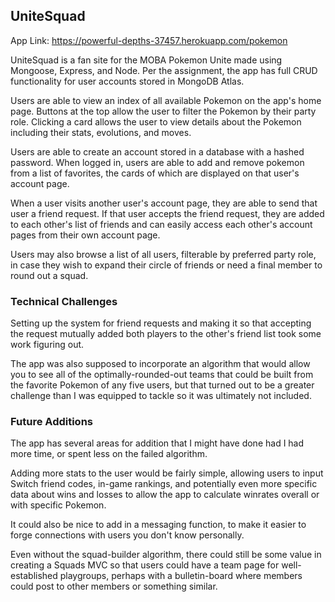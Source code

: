 ## UniteSquad

App Link: https://powerful-depths-37457.herokuapp.com/pokemon

UniteSquad is a fan site for the MOBA Pokemon Unite made using Mongoose, Express, and Node. Per the assignment, the app has full CRUD functionality for user accounts stored in MongoDB Atlas.

Users are able to view an index of all available Pokemon on the app's home page. Buttons at the top allow the user to filter the Pokemon by their party role. Clicking a card allows the user to view details about the Pokemon including their stats, evolutions, and moves.

Users are able to create an account stored in a database with a hashed password. When logged in, users are able to add and remove pokemon from a list of favorites, the cards of which are displayed on that user's account page.

When a user visits another user's account page, they are able to send that user a friend request. If that user accepts the friend request, they are added to each other's list of friends and can easily access each other's account pages from their own account page.

Users may also browse a list of all users, filterable by preferred party role, in case they wish to expand their circle of friends or need a final member to round out a squad.

### Technical Challenges
Setting up the system for friend requests and making it so that accepting the request mutually added both players to the other's friend list took some work figuring out.

The app was also supposed to incorporate an algorithm that would allow you to see all of the optimally-rounded-out teams that could be built from the favorite Pokemon of any five users, but that turned out to be a greater challenge than I was equipped to tackle so it was ultimately not included.

### Future Additions
The app has several areas for addition that I might have done had I had more time, or spent less on the failed algorithm.

Adding more stats to the user would be fairly simple, allowing users to input Switch friend codes, in-game rankings, and potentially even more specific data about wins and losses to allow the app to calculate winrates overall or with specific Pokemon.

It could also be nice to add in a messaging function, to make it easier to forge connections with users you don't know personally.

Even without the squad-builder algorithm, there could still be some value in creating a Squads MVC so that users could have a team page for well-established playgroups, perhaps with a bulletin-board where members could post to other members or something similar.
